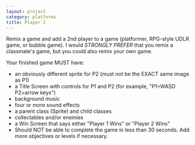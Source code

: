 ```yaml
---
layout: project
category: platforms
title: Player 2
---
```


Remix a game and add a 2nd player to a game (platformer, RPG-style UDLR game, or bubble game). I would *STRONGLY PREFER* that you remix a classmate's game, but you could also remix your own game.

Your finished game MUST have:
  - an obviously different sprite for P2 (must not be the EXACT same image as P1)
  - a Title Screen with controls for P1 and P2 (for example, "P1=WASD P2=arrow keys")
  - background music
  - four or more sound effects
  - a parent class (Sprite) and child classes
  - collectables and/or enemies
  - a Win Screen that says either "Player 1 Wins" or "Player 2 Wins"
  - Should NOT be able to complete the game in less than 30 seconds. Add more objectives or levels if necessary.
